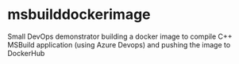 # msbuilddockerimage

Small DevOps demonstrator building a docker image to compile C++ MSBuild application (using Azure Devops) and pushing the image to DockerHub
